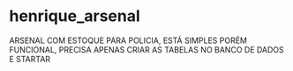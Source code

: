 # henrique_arsenal


ARSENAL COM ESTOQUE PARA POLICIA, ESTÁ SIMPLES PORÉM FUNCIONAL, PRECISA APENAS CRIAR AS TABELAS NO BANCO DE DADOS E STARTAR